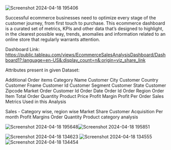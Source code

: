 ![Screenshot 2024-04-18 195406](https://github.com/Bhawnagundh26/E-commerence-sales-analysis/assets/91724415/6ae1fcce-1f71-4f81-94d6-6881115f03e4)

Successful ecommerce businesses need to optimize every stage of the customer journey, from first touch to purchase.
 This ecommerce dashboard is a curated set of metrics, KPIs and other data that’s designed to highlight, in the clearest possible way, trends, anomalies and information related to an online store that regularly warrants attention.

Dashboard Link: https://public.tableau.com/views/EcommerceSalesAnalysisDashboard/Dashboard1?:language=en-US&:display_count=n&:origin=viz_share_link

Attributes present in given Dataset:

Additional Order items
Category Name
Customer City
Customer Country
Customer Fname
Customer Id
Customer Segment
Customer State
Customer Zipcode
Market
Order Customer Id
Order Date
Order Id
Order Region
Order Item
Total
Order Quantity
Product Price
Profit Margin
Profit Per Order
Sales
Metrics Used in this Analysis

Sales - Category wise, region wise
Market Share
Customer Acquisition Per month
Profit
Margins
Order Quantity
Product category analysis

![Screenshot 2024-04-18 195648](https://github.com/Bhawnagundh26/E-commerence-sales-analysis/assets/91724415/adda79b3-0e8b-4e14-932c-dff9be7c0ca4)![Screenshot 2024-04-18 195851](https://github.com/Bhawnagundh26/E-commerence-sales-analysis/assets/91724415/a39e407b-1951-4090-b0f3-c948b1ab05e3)


![Screenshot 2024-04-18 134623](https://github.com/Bhawnagundh26/E-commerence-sales-analysis/assets/91724415/65411c6b-299e-452e-9875-23fccc1afecf)
![Screenshot 2024-04-18 134555](https://github.com/Bhawnagundh26/E-commerence-sales-analysis/assets/91724415/e0058ac2-13a2-4783-9cc0-a4947b857f9e)
![Screenshot 2024-04-18 134454](https://github.com/Bhawnagundh26/E-commerence-sales-analysis/assets/91724415/6b124439-436a-4cfa-9d3e-a4e950407295)

